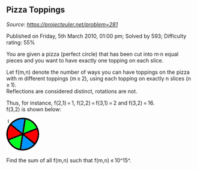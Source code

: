 Pizza Toppings
--------------

*Source: https://projecteuler.net/problem=281*

Published on Friday, 5th March 2010, 01:00 pm; Solved by 593; Difficulty
rating: 55%

You are given a pizza (perfect circle) that has been cut into m·n equal
pieces and you want to have exactly one topping on each slice.

Let f(m,n) denote the number of ways you can have toppings on the pizza
with m different toppings (m ≥ 2), using each topping on exactly n
slices (n ≥ 1).\
Reflections are considered distinct, rotations are not.

Thus, for instance, f(2,1) = 1, f(2,2) = f(3,1) = 2 and f(3,2) = 16.\
f(3,2) is shown below:

![p281\_pizza.gif](img/p281_pizza.gif)

Find the sum of all f(m,n) such that f(m,n) ≤ 10^15^.
